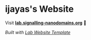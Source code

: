 
# ijayas's Website

Visit **[lab.signalling-nanodomains.org](http://lab.signalling-nanodomains.org)** 🚀

_Built with [Lab Website Template](https://greene-lab.gitbook.io/lab-website-template-docs)_


